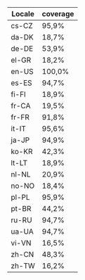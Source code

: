 ﻿| Locale | coverage |
| ------ | -------- |
| cs-CZ | 95,9% |
| da-DK | 18,7% |
| de-DE | 53,9% |
| el-GR | 18,2% |
| en-US | 100,0% |
| es-ES | 94,7% |
| fi-FI | 18,9% |
| fr-CA | 19,5% |
| fr-FR | 91,8% |
| it-IT | 95,6% |
| ja-JP | 94,9% |
| ko-KR | 42,3% |
| lt-LT | 18,9% |
| nl-NL | 20,9% |
| no-NO | 18,4% |
| pl-PL | 95,9% |
| pt-BR | 44,2% |
| ru-RU | 94,7% |
| ua-UA | 94,7% |
| vi-VN | 16,5% |
| zh-CN | 48,3% |
| zh-TW | 16,2% |
